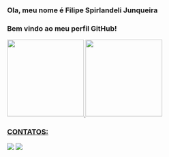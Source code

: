 ### Ola, meu nome é Filipe Spirlandeli Junqueira

### Bem vindo ao meu perfil GitHub!

<div>
<a href="https://github.com/FilipeSJ1002">
<img height="180em" src="https://github-readme-stats.vercel.app/api/top-langs/?username=FilipeSJ1002&layout=compct&langs_count=7&theme=dracula"/>
<img height="180em" src="https://github-readme-stats.vercel.app/api?username=FilipeSJ1002&show_icons=true&theme=dracula&include_all_commits=true&count_private=true"/>
</div>

### CONTATOS:

<div>
  <a href="https://www.instagram.com/__sj.lipe" target="_blank"><img src="https://img.shields.io/badge/-instagram-%23E4405F?style=for-the-badge&logo=instagram&logocolor=white" target="_blank"></a>
  <a href="https://www.linkedin.com/in/filipe-spirlandeli-junqueira-354b63264" target="_blank"><img src="https://img.shields.io/badge/-LinkedIn-%230077B5?style=for-the-badge&logo=linkedin&logocolor=white" target="_blank"></a>
</div>
